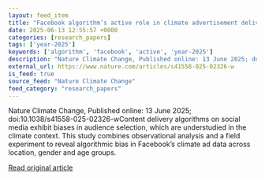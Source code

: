 ```yaml
---
layout: feed_item
title: "Facebook algorithm’s active role in climate advertisement delivery"
date: 2025-06-13 12:55:57 +0000
categories: [research_papers]
tags: ['year-2025']
keywords: ['algorithm', 'facebook', 'active', 'year-2025']
description: "Nature Climate Change, Published online: 13 June 2025; doi:10"
external_url: https://www.nature.com/articles/s41558-025-02326-w
is_feed: true
source_feed: "Nature Climate Change"
feed_category: "research_papers"
---
```


Nature Climate Change, Published online: 13 June 2025; doi:10.1038/s41558-025-02326-wContent delivery algorithms on social media exhibit biases in audience selection, which are understudied in the climate context. This study combines observational analysis and a field experiment to reveal algorithmic bias in Facebook’s climate ad data across location, gender and age groups.

[Read original article](https://www.nature.com/articles/s41558-025-02326-w)
